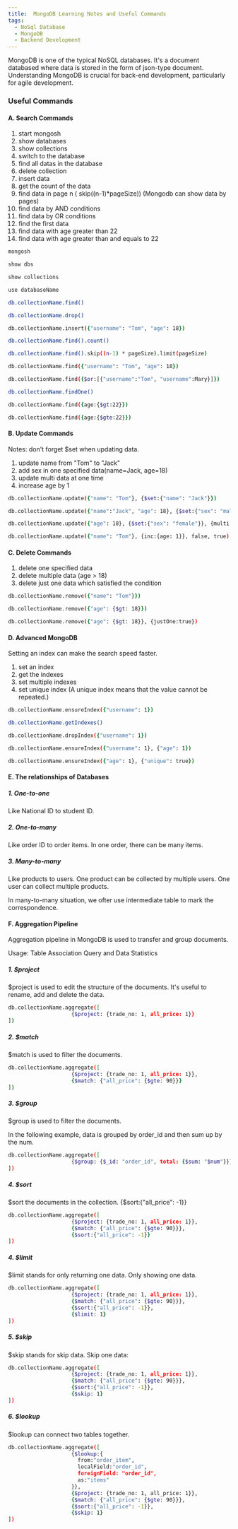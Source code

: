 ```yaml
---
title:  MongoDB Learning Notes and Useful Commands
tags:
  - NoSql Database
  - MongoDB
  - Backend Development
---
```


MongoDB is one of the typical NoSQL databases. It's a document databased where data is stored in the form of json-type 
document. Understanding MongoDB is crucial for back-end development, particularly for agile development.

<!--more-->

### Useful Commands

#### A. Search Commands

1. start mongosh
2. show databases
3. show collections
3. switch to the database
4. find all datas in the database
5. delete collection
6. insert data
7. get the count of the data
8. find data in page n ( skip((n-1)*pageSize)) (Mongodb can show data by pages)
9. find data by AND conditions
10. find data by OR conditions
11. find the first data
12. find data with age greater than 22
13. find data with age greater than and equals to 22

```zsh
mongosh

show dbs

show collections

use databaseName

db.collectionName.find()

db.collectionName.drop()

db.collectionName.insert({"username": "Tom", "age": 18})

db.collectionName.find().count()

db.collectionName.find().skip((n-1) * pageSize).limit(pageSize)

db.collectionName.find({"username": "Tom", "age": 18})

db.collectionName.find({$or:[{"username":"Tom", "username":Mary}]})

db.collectionName.findOne()

db.collectionName.find({age:{$gt:22}})

db.collectionName.find({age:{$gte:22}})
```


#### B. Update Commands
Notes: don't forget $set when updating data.
1. update name from "Tom" to "Jack"
2. add sex in one specified data(name=Jack, age=18)
3. update multi data at one time
4. increase age by 1

```zsh
db.collectionName.update({"name": "Tom"}, {$set:{"name": "Jack"}})

db.collectionName.update({"name":"Jack", "age": 18}, {$set:{"sex": "male"}})

db.collectionName.update({"age": 18}, {$set:{"sex": "female"}}, {multi:true})

db.collectionName.update({"name": "Tom"}, {inc:{age: 1}}, false, true)
```

#### C. Delete Commands
1. delete one specified data
2. delete multiple data (age > 18)
3. delete just one data which satisfied the condition

```zsh
db.collectionName.remove({"name": "Tom"}})

db.collectionName.remove({"age": {$gt: 18}})

db.collectionName.remove({"age": {$gt: 18}}, {justOne:true})
```

#### D. Advanced MongoDB
Setting an index can make the search speed faster.
1. set an index
2. get the indexes
3. set multiple indexes
4. set unique index (A unique index means that the value cannot be repeated.)
```zsh
db.collectionName.ensureIndex({"username": 1})

db.collectionName.getIndexes()

db.collectionName.dropIndex({"username": 1})

db.collectionName.ensureIndex({"username": 1}, {"age": 1})

db.collectionName.ensureIndex({"age": 1}, {"unique": true})
```

#### E. The relationships of Databases
##### 1. One-to-one
Like National ID to student ID.

##### 2. One-to-many
Like order ID to order items. In one order, there can be many items.


##### 3. Many-to-many
Like products to users. One product can be collected by multiple users. 
One user can collect multiple products. 

In many-to-many situation, we ofter use intermediate table to mark the correspondence.

#### F. Aggregation Pipeline
Aggregation pipeline in MongoDB is used to transfer and group documents.

Usage: Table Association Query and Data Statistics

##### 1. $project
$project is used to edit the structure of the documents. It's useful to rename, add and delete the data.

```zsh
db.collectionName.aggregate([
                    {$project: {trade_no: 1, all_price: 1}}
])
```

##### 2. $match
$match is used to filter the documents.

```zsh
db.collectionName.aggregate([
                    {$project: {trade_no: 1, all_price: 1}},
                    {$match: {"all_price": {$gte: 90}}}
])
```

##### 3. $group
$group is used to filter the documents.

In the following example, data is grouped by order_id and then sum up by the num.
```zsh
db.collectionName.aggregate([
                    {$group: {$_id: "order_id", total: {$sum: "$num"}}},
])
```

##### 4. $sort
$sort the documents in the collection.
{$sort:{"all_price": -1}} 
```zsh
db.collectionName.aggregate([
                    {$project: {trade_no: 1, all_price: 1}},
                    {$match: {"all_price": {$gte: 90}}},
                    {$sort:{"all_price": -1}}
])
```

##### 4. $limit
$limit stands for only returning one data.
Only showing one data.
```zsh
db.collectionName.aggregate([
                    {$project: {trade_no: 1, all_price: 1}},
                    {$match: {"all_price": {$gte: 90}}},
                    {$sort:{"all_price": -1}},
                    {$limit: 1}
])
```

##### 5. $skip
$skip stands for skip data.
Skip one data:
```zsh
db.collectionName.aggregate([
                    {$project: {trade_no: 1, all_price: 1}},
                    {$match: {"all_price": {$gte: 90}}},
                    {$sort:{"all_price": -1}},
                    {$skip: 1}
])
```

##### 6. $lookup
$lookup can connect two tables together.

```zsh
db.collectionName.aggregate([
                    {$lookup:{
                      from:"order_item",
                      localField:"order_id",
                      foreignField: "order_id",
                      as:"items"
                    }},
                    {$project: {trade_no: 1, all_price: 1}},
                    {$match: {"all_price": {$gte: 90}}},
                    {$sort:{"all_price": -1}},
                    {$skip: 1}
])
```






